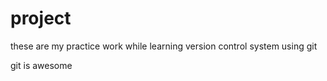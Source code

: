 # project

these are my practice work while learning version control system using git




git is awesome